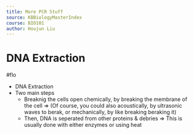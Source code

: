 ```yaml
---
title: More PCR Stuff
source: KBBiologyMasterIndex
course: BIO101
author: Houjun Liu
---
```


# DNA Extraction
#flo 

* DNA Extraction
* Two main steps
	* Breaknig the cells open chemically, by breaking the membrane of the cell
		=> (Of course, you could also acoustically, by ultrasonic waves to berak, or mechanically, by like breaking beraking it)
	* Then, DNA is seperated from other proteins & debries
		=> This is usually done with either enzymes or using heat 



